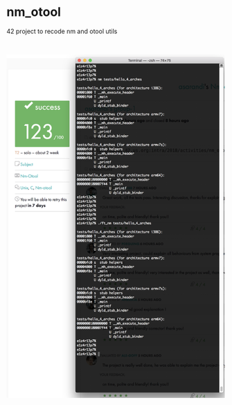 # nm_otool
42 project to recode nm and otool utils

<br />

![nm-otool screenshot 1](screenshots/img1.png)
